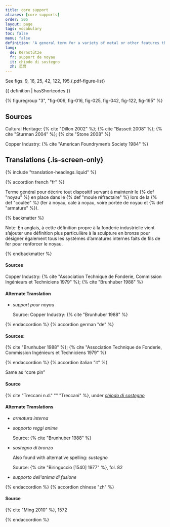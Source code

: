 ```yaml
---
title: core support
aliases: [core supports]
order: 505
layout: page
tags: vocabulary
toc: false
menu: false
definition: 'A general term for a variety of metal or other features that reinforce or support the {% def "core" %} during the casting process. This term is used in different ways depending on the context. In industry, it is applied to metal inserts or spacers that hold the core in place during the {% def "pour" %}; therefore, {% def "core pins" %}, {% def "chaplets" %}, and {% def "mold extensions" %} are examples of core supports. In cultural contexts, the term is applied to internal wires or rods that help strengthen the core during assembly of the casting model and/or during the pour. Generally reserved for smaller wires in projecting limbs, or wires and rods used to strengthen joints between separately molded wax sections in the indirect lost-wax process. For clarity, when the second definition is intended, the term “internal core support” should be used.'
lang:
  de: Kernstütze
  fr: support de noyau
  it: chiodo di sostegno
  zh: 芯骨
---
```


See figs. 9, 16, 25, 42, 122, 195.{.pdf-figure-list}

{{ definition | hasShortcodes }}

{% figuregroup "3", "fig-009, fig-016, fig-025, fig-042, fig-122, fig-195" %}

## Sources

Cultural Heritage: {% cite "Dillon 2002" %}; {% cite "Bassett 2008" %}; {% cite "Sturman 2004" %}; {% cite "Stone 2008" %}

Copper Industry: {% cite "American Foundrymen’s Society 1984" %}

## Translations {.is-screen-only}

<div class="accordion">
{% include "translation-headings.liquid" %}

{% accordion french "fr" %}

Terme général pour décrire tout dispositif servant à maintenir le {% def "noyau" %} en place dans le {% def "moule réfractaire" %} lors de la {% def "coulée" %} (fer à noyau, cale à noyau, voire portée de noyau et {% def "armature" %}).

{% backmatter %}

Note: En anglais, à cette définition propre à la fonderie industrielle vient s’ajouter une définition plus particulière à la sculpture en bronze pour désigner également tous les systèmes d’armatures internes faits de fils de fer pour renforcer le noyau.

{% endbackmatter %}

#### Sources

Copper Industry: {% cite "Association Technique de Fonderie, Commission Ingénieurs et Techniciens 1979" %}; {% cite "Brunhuber 1988" %}

#### Alternate Translation

- *support pour noyau*

    Source: Copper Industry: {% cite "Brunhuber 1988" %}

{% endaccordion %}
{% accordion german "de" %}

#### Sources:

{% cite "Brunhuber 1988" %}; {% cite "Association Technique de Fonderie, Commission Ingénieurs et Techniciens 1979" %}

{% endaccordion %}
{% accordion italian "it" %}

Same as “core pin”

#### Source

{% cite "Treccani n.d." "" "Treccani" %}, under [*chiodo di sostegno*](https://www.treccani.it/enciclopedia/fusione_%28Enciclopedia-Italiana%29/)

#### Alternate Translations

- *armatura interna*

- *sopporto reggi anime*

    Source: {% cite "Brunhuber 1988" %}

- *sostegno di bronzo*

    Also found with alternative spelling: *sustegno*

    Source: {% cite "Biringuccio [1540] 1977" %}, fol. 82

- *supporto dell'anima di fusione*

{% endaccordion %}
{% accordion chinese "zh" %}

#### Source

{% cite "Ming 2010" %}, 1572

{% endaccordion %}

</div>
